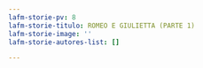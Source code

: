 ```yaml
---
lafm-storie-pv: 8
lafm-storie-titulo: ROMEO E GIULIETTA (PARTE 1)
lafm-storie-image: ''
lafm-storie-autores-list: []

---
```

